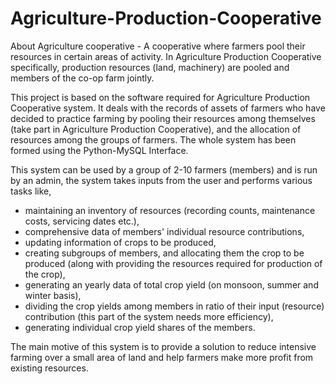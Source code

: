 # Agriculture-Production-Cooperative


About Agriculture cooperative - A cooperative where farmers pool their resources in certain areas of activity.  In Agriculture Production Cooperative specifically, 
production resources (land, machinery) are pooled and members of the co-op farm jointly.

This project is based on the software required for Agriculture Production Cooperative system. It deals with the records of assets of farmers who have decided to practice farming by pooling their resources among themselves (take part in Agriculture Production Cooperative), and the allocation of resources among the groups of farmers. The whole system has been formed using the Python-MySQL Interface. 

This system can be used by a group of 2-10 farmers (members) and is run by an admin, the system takes inputs from the user and performs various tasks like,

- maintaining an inventory of resources (recording counts, maintenance costs, 
  servicing dates etc.),
- comprehensive data of members' individual resource contributions,
- updating information of crops to be produced,
- creating subgroups of members, and allocating them the crop to be produced 
  (along with providing the resources required for production of the crop),
- generating an yearly data of total crop yield (on monsoon, summer and winter 
  basis),
- dividing the crop yields among members in ratio of their input (resource) 
  contribution (this part of the system needs more efficiency),
- generating individual crop yield shares of the members.

The main motive of this system is to provide a solution to reduce intensive farming over a small area of land and help farmers make more profit from existing resources.
